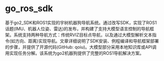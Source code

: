 # go_ros_sdk
基于go2_SDK和ROS1实现的宇树机器狗导航系统。通过改写SDK，实现了ROS1话题(IMU、机器人位姿、雷达)的发布，并构建了支持大模型语言控制的导航框架。系统支持两种导航方式：传统RVIZ目标点导航，以及通过大模型解析文本指令(如方向、距离)实现导航。文章详细说明了SDK安装、例程编译和导航框架部署的步骤，并提供了开源代码(GitHub: qoiu)。大模型部分采用本地知识库或API调用实现任务分解。该系统为go2机器狗提供了完整的ROS1导航解决方案。
